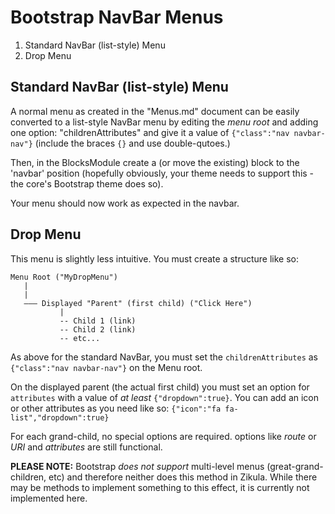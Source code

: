 Bootstrap NavBar Menus
======================

1. Standard NavBar (list-style) Menu
2. Drop Menu

Standard NavBar (list-style) Menu
---------------------------------

A normal menu as created in the "Menus.md" document can be easily converted to a list-style
NavBar menu by editing the *menu root* and adding one option: "childrenAttributes" and give it
a value of `{"class":"nav navbar-nav"}` (include the braces `{}` and use double-qutoes.)

Then, in the BlocksModule create a (or move the existing) block to the 'navbar' position
(hopefully obviously, your theme needs to support this - the core's Bootstrap theme does so).

Your menu should now work as expected in the navbar.


Drop Menu
---------

This menu is slightly less intuitive. You must create a structure like so:

    Menu Root ("MyDropMenu")
       |
       |
       ––– Displayed "Parent" (first child) ("Click Here")
               |
               -- Child 1 (link)
               -- Child 2 (link)
               -- etc...

As above for the standard NavBar, you must set the `childrenAttributes` as 
`{"class":"nav navbar-nav"}` on the Menu root.

On the displayed parent (the actual first child)
you must set an option for `attributes` with a value of *at least* `{"dropdown":true}`. You can
add an icon or other attributes as you need like so: `{"icon":"fa fa-list","dropdown":true}`

For each grand-child, no special options are required. options like *route* or *URI* and
*attributes* are still functional.

**PLEASE NOTE:** Bootstrap *does not support* multi-level menus (great-grand-children, etc)
and therefore neither does this method in Zikula. While there may be methods to implement
something to this effect, it is currently not implemented here.
